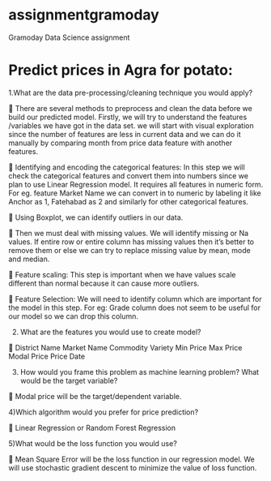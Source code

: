 # assignmentgramoday
Gramoday Data Science assignment
# Predict prices in Agra for potato:

1.What are the data pre-processing/cleaning technique you would apply?

	There are several methods to preprocess and clean the data before we build our predicted model. Firstly, we will try to understand the features /variables we have got in the data set. we will start with visual exploration since the number of features are less in current data and we can do it manually by comparing month from price data feature with another features.

	Identifying and encoding the categorical features: In this step we will check the categorical features and convert them into numbers since we plan to use Linear Regression model. It requires all features in numeric form. For eg. feature Market Name we can convert in to numeric by labeling it like Anchor as 1, Fatehabad as 2 and similarly for other categorical features.

	Using Boxplot, we can identify outliers in our data. 

	Then we must deal with missing values. We will identify missing or Na values. If entire row or entire column has missing values then it’s better to remove them or else we can try to replace missing value by mean, mode and median.

	Feature scaling: This step is important when we have values scale different than normal because it can cause more outliers. 

	Feature Selection: We will need to identify column which are important for the model in this step.
For eg: Grade column does not seem to be useful for our model so we can drop this column.

     
2) What are the features you would use to create model?

	District Name	Market Name	Commodity	Variety Min Price	Max Price	Modal Price Price Date


3) How would you frame this problem as machine learning problem? What would be the target variable?
   
	Modal price will be the target/dependent variable.


4)Which algorithm would you prefer for price prediction?

	Linear Regression or Random Forest Regression


5)What would be the loss function you would use?

	Mean Square Error will be the loss function in our regression model. We will use stochastic     gradient descent to minimize the value of loss function.
